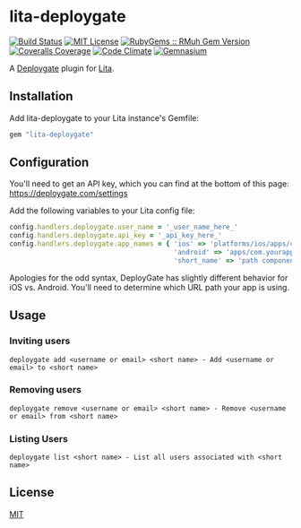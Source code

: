 # lita-deploygate

[![Build Status](https://img.shields.io/travis/esigler/lita-deploygate/master.svg)](https://travis-ci.org/esigler/lita-deploygate)
[![MIT License](https://img.shields.io/badge/license-MIT-brightgreen.svg)](https://tldrlegal.com/license/mit-license)
[![RubyGems :: RMuh Gem Version](http://img.shields.io/gem/v/lita-deploygate.svg)](https://rubygems.org/gems/lita-deploygate)
[![Coveralls Coverage](https://img.shields.io/coveralls/esigler/lita-deploygate/master.svg)](https://coveralls.io/r/esigler/lita-deploygate)
[![Code Climate](https://img.shields.io/codeclimate/github/esigler/lita-deploygate.svg)](https://codeclimate.com/github/esigler/lita-deploygate)
[![Gemnasium](https://img.shields.io/gemnasium/esigler/lita-deploygate.svg)](https://gemnasium.com/esigler/lita-deploygate)

A [Deploygate](http://deploygate.com) plugin for [Lita](https://github.com/jimmycuadra/lita).

## Installation

Add lita-deploygate to your Lita instance's Gemfile:

``` ruby
gem "lita-deploygate"
```

## Configuration

You'll need to get an API key, which you can find at the bottom of this page: https://deploygate.com/settings

Add the following variables to your Lita config file:
``` ruby
config.handlers.deploygate.user_name = '_user_name_here_'
config.handlers.deploygate.api_key = '_api_key_here_'
config.handlers.deploygate.app_names = { 'ios' => 'platforms/ios/apps/com.yourappname.YourAppName',
                                         'android' => 'apps/com.yourappname.android',
                                         'short_name' => 'path component' }
```

Apologies for the odd syntax, DeployGate has slightly different behavior for iOS vs. Android.  You'll need to determine which URL path your app is using.

## Usage

### Inviting users

```
deploygate add <username or email> <short name> - Add <username or email> to <short name>
```

### Removing users

```
deploygate remove <username or email> <short name> - Remove <username or email> from <short name>
```

### Listing Users

```
deploygate list <short name> - List all users associated with <short name>
```

## License

[MIT](http://opensource.org/licenses/MIT)
